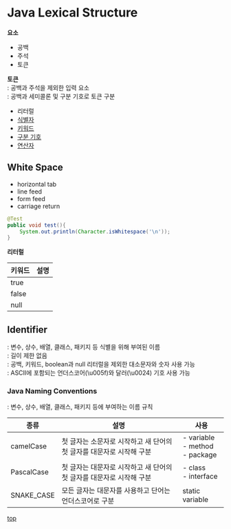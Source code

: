 # Java Lexical Structure   

**요소**   
- 공백
- 주석
- 토큰


**토큰**  
: 공백과 주석을 제외한 입력 요소  
: 공백과 세미콜론 및 구분 기호로 토큰 구분  

- 리터럴
- [식별자](#identifier)
- [키워드](./java-keyword.md)
- [구분 기호](./java-separator-operator.md#separator)
- [연산자](./java-separator-operator.md#operator)



## White Space

- horizontal tab
- line feed
- form feed
- carriage return


```java
@Test
public void test(){
	System.out.println(Character.isWhitespace('\n'));
}
```



**리터럴**  

키워드 | 설명
--- |---
true  |
false |
null  | 



## Identifier
: 변수, 상수, 배열, 클래스, 패키지 등 식별을 위해 부여된 이름      
: 길이 제한 없음  
: 공백, 키워드, boolean과 null 리터럴을 제외한 대소문자와 숫자 사용 가능         
: ASCII에 포함되는 언더스코어(\u005f)와 달러(\u0024) 기호 사용 가능



### Java Naming Conventions
: 변수, 상수, 배열, 클래스, 패키지 등에 부여하는 이름 규칙   

종류 | 설명 | 사용
---|---|---
camelCase  | 첫 글자는 소문자로 시작하고 새 단어의 첫 글자를 대문자로 시작해 구분 | - variable<br>- method<br>- package  
PascalCase | 첫 글자는 대문자로 시작하고 새 단어의 첫 글자를 대문자로 시작해 구분 | - class<br>- interface
SNAKE_CASE | 모든 글자는 대문자를 사용하고 단어는 언더스코어로 구분 | static variable



[top](#)

